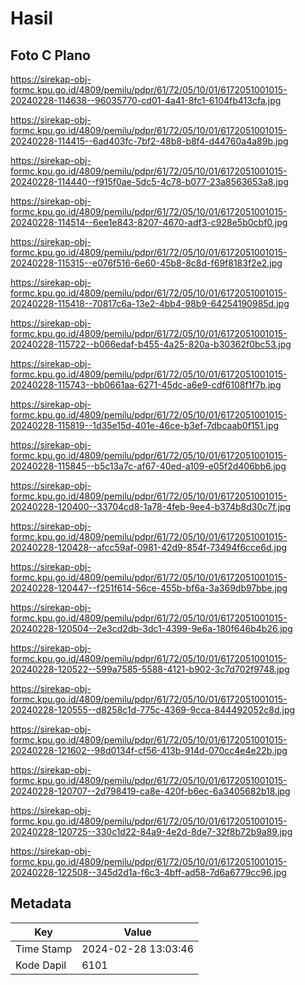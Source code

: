 # Hasil

## Foto C Plano

https://sirekap-obj-formc.kpu.go.id/4809/pemilu/pdpr/61/72/05/10/01/6172051001015-20240228-114638--96035770-cd01-4a41-8fc1-6104fb413cfa.jpg

https://sirekap-obj-formc.kpu.go.id/4809/pemilu/pdpr/61/72/05/10/01/6172051001015-20240228-114415--6ad403fc-7bf2-48b8-b8f4-d44760a4a89b.jpg

https://sirekap-obj-formc.kpu.go.id/4809/pemilu/pdpr/61/72/05/10/01/6172051001015-20240228-114440--f915f0ae-5dc5-4c78-b077-23a8563653a8.jpg

https://sirekap-obj-formc.kpu.go.id/4809/pemilu/pdpr/61/72/05/10/01/6172051001015-20240228-114514--6ee1e843-8207-4670-adf3-c928e5b0cbf0.jpg

https://sirekap-obj-formc.kpu.go.id/4809/pemilu/pdpr/61/72/05/10/01/6172051001015-20240228-115315--e076f516-6e60-45b8-8c8d-f69f8183f2e2.jpg

https://sirekap-obj-formc.kpu.go.id/4809/pemilu/pdpr/61/72/05/10/01/6172051001015-20240228-115418--70817c6a-13e2-4bb4-98b9-64254190985d.jpg

https://sirekap-obj-formc.kpu.go.id/4809/pemilu/pdpr/61/72/05/10/01/6172051001015-20240228-115722--b066edaf-b455-4a25-820a-b30362f0bc53.jpg

https://sirekap-obj-formc.kpu.go.id/4809/pemilu/pdpr/61/72/05/10/01/6172051001015-20240228-115743--bb0661aa-6271-45dc-a6e9-cdf6108f1f7b.jpg

https://sirekap-obj-formc.kpu.go.id/4809/pemilu/pdpr/61/72/05/10/01/6172051001015-20240228-115819--1d35e15d-401e-46ce-b3ef-7dbcaab0f151.jpg

https://sirekap-obj-formc.kpu.go.id/4809/pemilu/pdpr/61/72/05/10/01/6172051001015-20240228-115845--b5c13a7c-af67-40ed-a109-e05f2d406bb6.jpg

https://sirekap-obj-formc.kpu.go.id/4809/pemilu/pdpr/61/72/05/10/01/6172051001015-20240228-120400--33704cd8-1a78-4feb-9ee4-b374b8d30c7f.jpg

https://sirekap-obj-formc.kpu.go.id/4809/pemilu/pdpr/61/72/05/10/01/6172051001015-20240228-120428--afcc59af-0981-42d9-854f-73494f6cce6d.jpg

https://sirekap-obj-formc.kpu.go.id/4809/pemilu/pdpr/61/72/05/10/01/6172051001015-20240228-120447--f251f614-56ce-455b-bf6a-3a369db97bbe.jpg

https://sirekap-obj-formc.kpu.go.id/4809/pemilu/pdpr/61/72/05/10/01/6172051001015-20240228-120504--2e3cd2db-3dc1-4399-9e6a-180f646b4b26.jpg

https://sirekap-obj-formc.kpu.go.id/4809/pemilu/pdpr/61/72/05/10/01/6172051001015-20240228-120522--599a7585-5588-4121-b902-3c7d702f9748.jpg

https://sirekap-obj-formc.kpu.go.id/4809/pemilu/pdpr/61/72/05/10/01/6172051001015-20240228-120555--d8258c1d-775c-4369-9cca-844492052c8d.jpg

https://sirekap-obj-formc.kpu.go.id/4809/pemilu/pdpr/61/72/05/10/01/6172051001015-20240228-121602--98d0134f-cf56-413b-914d-070cc4e4e22b.jpg

https://sirekap-obj-formc.kpu.go.id/4809/pemilu/pdpr/61/72/05/10/01/6172051001015-20240228-120707--2d798419-ca8e-420f-b6ec-6a3405682b18.jpg

https://sirekap-obj-formc.kpu.go.id/4809/pemilu/pdpr/61/72/05/10/01/6172051001015-20240228-120725--330c1d22-84a9-4e2d-8de7-32f8b72b9a89.jpg

https://sirekap-obj-formc.kpu.go.id/4809/pemilu/pdpr/61/72/05/10/01/6172051001015-20240228-122508--345d2d1a-f6c3-4bff-ad58-7d6a6779cc96.jpg


## Metadata

| Key        | Value               |
| ---------- | ------------------- |
| Time Stamp | 2024-02-28 13:03:46 |
| Kode Dapil | 6101                |



